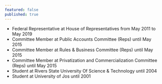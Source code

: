 ```yaml
---
featured: false
published: true
---
```

* Federal Representative at House of Representatives from May 2011 to May 2019
* Committee Member at Public Accounts Committee (Reps) until May 2015
* Committee Member at Rules & Business Committee (Reps) until May 2015
* Committee Member at Privatization and Commercialization Committee (Reps) until May 2015
* Student at Rivers State University Of Science & Technology until 2004
* Student at University of Jos until 2001

